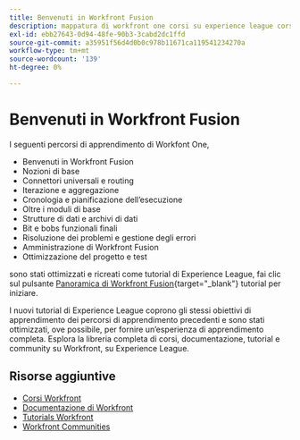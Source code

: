 ```yaml
---
title: Benvenuti in Workfront Fusion
description: mappatura di workfront one corsi su experience league corsi
exl-id: ebb27643-0d94-48fe-90b3-3cabd2dc1ffd
source-git-commit: a35951f56d4d0b0c978b11671ca119541234270a
workflow-type: tm+mt
source-wordcount: '139'
ht-degree: 0%

---
```


# Benvenuti in Workfront Fusion

I seguenti percorsi di apprendimento di Workfont One,

* Benvenuti in Workfront Fusion
* Nozioni di base
* Connettori universali e routing
* Iterazione e aggregazione
* Cronologia e pianificazione dell’esecuzione
* Oltre i moduli di base
* Strutture di dati e archivi di dati
* Bit e bobs funzionali finali
* Risoluzione dei problemi e gestione degli errori
* Amministrazione di Workfront Fusion
* Ottimizzazione del progetto e test

sono stati ottimizzati e ricreati come tutorial di Experience League, fai clic sul pulsante [Panoramica di Workfront Fusion](https://experienceleague.adobe.com/docs/workfront-learn/tutorials-workfront/fusion/welcome-to-workfront-fusion/workfront-fusion-overview.html?lang=en){target="_blank"} tutorial per iniziare.

I nuovi tutorial di Experience League coprono gli stessi obiettivi di apprendimento dei percorsi di apprendimento precedenti e sono stati ottimizzati, ove possibile, per fornire un’esperienza di apprendimento completa.  Esplora la libreria completa di corsi, documentazione, tutorial e community su Workfront, su Experience League.

## Risorse aggiuntive

* [Corsi Workfront](https://experienceleague.adobe.com/?lang=en&amp;Solution=Workfront#courses)
* [Documentazione di Workfront](https://experienceleague.adobe.com/docs/workfront.html)
* [Tutorials Workfront](https://experienceleague.adobe.com/docs/workfront-learn/tutorials-workfront/home.html)
* [Workfront Communities](https://experienceleaguecommunities.adobe.com/t5/workfront/ct-p/workfront)
